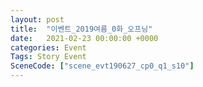 ```yaml
---
layout: post
title:  "이벤트_2019여름_0화_오프닝"
date:   2021-02-23 00:00:00 +0000
categories: Event
Tags: Story Event
SceneCode: ["scene_evt190627_cp0_q1_s10"]
---
```


